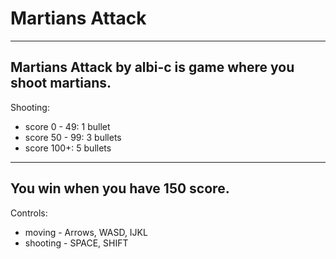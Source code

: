 # Martians Attack
---
Martians Attack by albi-c is game where you shoot martians.
---
Shooting:
  + score 0 - 49: 1 bullet
  + score 50 - 99: 3 bullets
  + score 100+: 5 bullets
---
You win when you have 150 score.
---
Controls:
  + moving - Arrows, WASD, IJKL
  + shooting - SPACE, SHIFT
